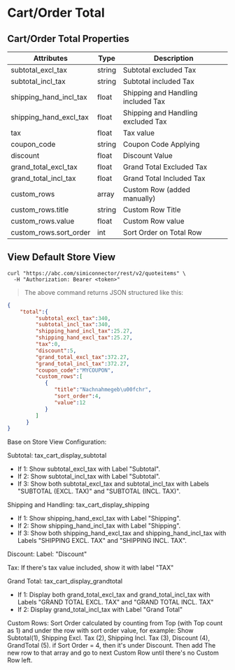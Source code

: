 # Cart/Order Total

## Cart/Order Total Properties

Attributes| Type| Description
--------- | ------- | -----------
subtotal_excl_tax | string | Subtotal excluded Tax
subtotal_incl_tax | string | Subtotal included Tax
shipping_hand_incl_tax | float | Shipping and Handling included Tax
shipping_hand_excl_tax | float | Shipping and Handling excluded Tax
tax | float | Tax value
coupon_code | string | Coupon Code Applying
discount | float | Discount Value
grand_total_excl_tax | float | Grand Total Excluded Tax
grand_total_incl_tax | float | Grand Total Included Tax
custom_rows | array | Custom Row (added manually)
custom_rows.title | string | Custom Row Title
custom_rows.value | float | Custom Row value
custom_rows.sort_order | int | Sort Order on Total Row


## View Default Store View

```shell
curl "https://abc.com/simiconnector/rest/v2/quoteitems" \
  -H "Authorization: Bearer <token>"
```

> The above command returns JSON structured like this:

```json
{
	"total":{  
         "subtotal_excl_tax":340,
         "subtotal_incl_tax":340,
         "shipping_hand_incl_tax":25.27,
         "shipping_hand_excl_tax":25.27,
         "tax":0,
         "discount":5,
         "grand_total_excl_tax":372.27,
         "grand_total_incl_tax":372.27,
         "coupon_code":"MYCOUPON",
         "custom_rows":[  
            {  
               "title":"Nachnahmegeb\u00fchr",
               "sort_order":4,
               "value":12
            }
         ]
      }
}
```

Base on Store View Configuration:

Subtotal: tax_cart_display_subtotal
- If 1: Show subtotal_excl_tax with Label "Subtotal".
- If 2: Show subtotal_incl_tax with Label "Subtotal".
- If 3: Show both subtotal_excl_tax and subtotal_incl_tax with Labels "SUBTOTAL (EXCL. TAX)" and "SUBTOTAL (INCL. TAX)".

Shipping and Handling: tax_cart_display_shipping
- If 1: Show shipping_hand_excl_tax with Label "Shipping".
- If 2: Show shipping_hand_incl_tax with Label "Shipping".
- If 3: Show both shipping_hand_excl_tax and shipping_hand_incl_tax with Labels "SHIPPING EXCL. TAX" and "SHIPPING INCL. TAX".

Discount: Label: "Discount"

Tax: If there's tax value included, show it with label "TAX"

Grand Total: tax_cart_display_grandtotal
- If 1: Display both grand_total_excl_tax and grand_total_incl_tax with Labels "GRAND TOTAL EXCL. TAX" and "GRAND TOTAL INCL. TAX"
- If 2: Display  grand_total_incl_tax with Label "Grand Total"

Custom Rows: Sort Order calculated by counting from Top (with Top count as 1) and under the row with sort order value, for example:
Show  Subtotal(1), Shipping Excl. Tax (2), Shipping Incl. Tax (3), Discount (4), GrandTotal (5).
if Sort Order = 4, then it's under Discount. Then add The new row to that array and go to next Custom Row until there's no Custom Row left.